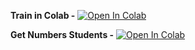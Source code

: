 __Train in Colab -__ [![Open In Colab](https://colab.research.google.com/assets/colab-badge.svg)](https://colab.research.google.com/drive/1yvl7YITz4fLONpDTkROKwSiDUmWg_dOU)

__Get Numbers Students -__ [![Open In Colab](https://colab.research.google.com/assets/colab-badge.svg)](https://colab.research.google.com/drive/1l0XisWRXdDpBxn3m1DtIaEddNeubbVnc)
